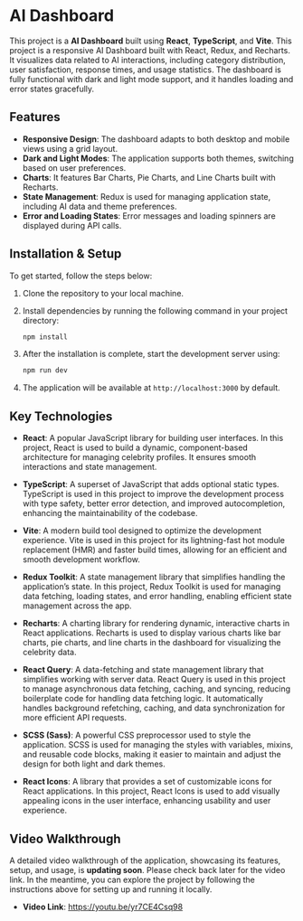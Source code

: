 # AI Dashboard

This project is a **AI Dashboard** built using **React**, **TypeScript**, and **Vite**. This project is a responsive AI Dashboard built with React, Redux, and Recharts. It visualizes data related to AI interactions, including category distribution, user satisfaction, response times, and usage statistics. The dashboard is fully functional with dark and light mode support, and it handles loading and error states gracefully.

## Features

- **Responsive Design**: The dashboard adapts to both desktop and mobile views using a grid layout.
- **Dark and Light Modes**: The application supports both themes, switching based on user preferences.
- **Charts**: It features Bar Charts, Pie Charts, and Line Charts built with Recharts.
- **State Management**: Redux is used for managing application state, including AI data and theme preferences.
- **Error and Loading States**: Error messages and loading spinners are displayed during API calls.

## Installation & Setup

To get started, follow the steps below:

1. Clone the repository to your local machine.
2. Install dependencies by running the following command in your project directory:

    ```bash
    npm install
    ```

3. After the installation is complete, start the development server using:

    ```bash
    npm run dev
    ```

4. The application will be available at `http://localhost:3000` by default.

## Key Technologies

- **React**: A popular JavaScript library for building user interfaces. In this project, React is used to build a dynamic, component-based architecture for managing celebrity profiles. It ensures smooth interactions and state management.

- **TypeScript**: A superset of JavaScript that adds optional static types. TypeScript is used in this project to improve the development process with type safety, better error detection, and improved autocompletion, enhancing the maintainability of the codebase.

- **Vite**: A modern build tool designed to optimize the development experience. Vite is used in this project for its lightning-fast hot module replacement (HMR) and faster build times, allowing for an efficient and smooth development workflow.

- **Redux Toolkit**: A state management library that simplifies handling the application’s state. In this project, Redux Toolkit is used for managing data fetching, loading states, and error handling, enabling efficient state management across the app.

- **Recharts**: A charting library for rendering dynamic, interactive charts in React applications. Recharts is used to display various charts like bar charts, pie charts, and line charts in the dashboard for visualizing the celebrity data.

- **React Query**: A data-fetching and state management library that simplifies working with server data. React Query is used in this project to manage asynchronous data fetching, caching, and syncing, reducing boilerplate code for handling data fetching logic. It automatically handles background refetching, caching, and data synchronization for more efficient API requests.

- **SCSS (Sass)**: A powerful CSS preprocessor used to style the application. SCSS is used for managing the styles with variables, mixins, and reusable code blocks, making it easier to maintain and adjust the design for both light and dark themes.

- **React Icons**: A library that provides a set of customizable icons for React applications. In this project, React Icons is used to add visually appealing icons in the user interface, enhancing usability and user experience.


## Video Walkthrough

A detailed video walkthrough of the application, showcasing its features, setup, and usage, is **updating soon**. Please check back later for the video link. In the meantime, you can explore the project by following the instructions above for setting up and running it locally.

- **Video Link**: https://youtu.be/yr7CE4Csq98
